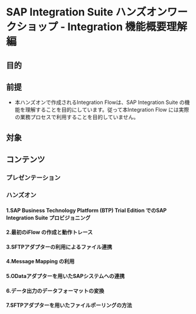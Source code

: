 # SAP Integration Suite ハンズオンワークショップ - Integration 機能概要理解編
## 目的
## 前提
- 本ハンズオンで作成されるIntegration Flowは、SAP Integration Suite の機能を理解することを目的にしています。従って本Integration Flow には実際の業務プロセスで利用することを目的していません。
## 対象
## コンテンツ
### プレゼンテーション
### ハンズオン
#### 1.SAP Business Technology Platform (BTP) Trial Edition でのSAP Integration Suite プロビジョニング
#### 2.最初のiFlow の作成と動作トレース
#### 3.SFTPアダプターの利用によるファイル連携
#### 4.Message Mapping の利用
#### 5.ODataアダプターを用いたSAPシステムへの連携
#### 6.データ出力のデータフォーマットの変換
#### 7.SFTPアダプターを用いたファイルポーリングの方法
